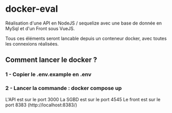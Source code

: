 # docker-eval

Réalisation d'une API en NodeJS / sequelize avec une base de donnée en MySql et d'un Front sous VueJS.

Tous ces éléments seront lancable depuis un conteneur docker, avec toutes les connexions réalisées.

## Comment lancer le docker ?

### 1 - Copier le .env.example en .env
### 2 - Lancer la commande : docker compose up

L'API est sur le port 3000
La SGBD est sur le port 4545
Le front est sur le port 8383 (http://localhost:8383/)
